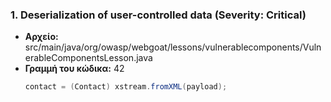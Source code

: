 ### 1. Deserialization of user-controlled data (Severity: Critical)

- **Αρχείο:** src/main/java/org/owasp/webgoat/lessons/vulnerablecomponents/VulnerableComponentsLesson.java
- **Γραμμή του κώδικα:** 42
  ```java
  contact = (Contact) xstream.fromXML(payload);
